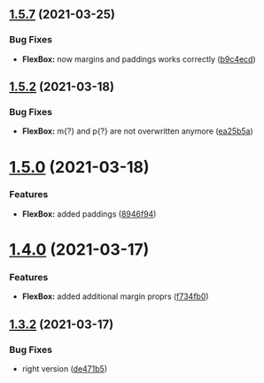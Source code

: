 ## [1.5.7](https://github.com/bacebu4/react-layout-library/compare/1.5.2...1.5.7) (2021-03-25)


### Bug Fixes

* **FlexBox:** now margins and paddings works correctly ([b9c4ecd](https://github.com/bacebu4/react-layout-library/commit/b9c4ecdf38f7879fc3113f5e47e86bc5e2e39911))



## [1.5.2](https://github.com/bacebu4/react-layout-library/compare/1.5.0...1.5.2) (2021-03-18)


### Bug Fixes

* **FlexBox:** m{?} and p{?} are not overwritten anymore ([ea25b5a](https://github.com/bacebu4/react-layout-library/commit/ea25b5a320731c1343f9774f3150ce650cb199ab))



# [1.5.0](https://github.com/bacebu4/react-layout-library/compare/1.4.0...1.5.0) (2021-03-18)


### Features

* **FlexBox:** added paddings ([8946f94](https://github.com/bacebu4/react-layout-library/commit/8946f94ec7df1e23dfb3b375a1b62fe63e71dfe6))



# [1.4.0](https://github.com/bacebu4/react-layout-library/compare/1.3.2...1.4.0) (2021-03-17)


### Features

* **FlexBox:** added additional margin proprs ([f734fb0](https://github.com/bacebu4/react-layout-library/commit/f734fb030c36210779eb017f0e827ede8a6e809c))



## [1.3.2](https://github.com/bacebu4/react-layout-library/compare/1.3.0...1.3.2) (2021-03-17)


### Bug Fixes

* right version ([de471b5](https://github.com/bacebu4/react-layout-library/commit/de471b5712b6ffe47ec0866650502c0c413a9c10))



